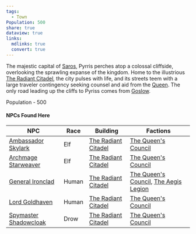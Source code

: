 ```yaml
---
tags:
  - Town
Population: 500
share: true
dataview: true
links:
  mdlinks: true
  convert: true
---
```


The majestic capital of [Saros](../../../History-&%20Lore/A-Brief-Saros-History.md), Pyrris perches atop a colossal cliffside, overlooking the sprawling expanse of the kingdom. Home to the illustrious [The Radiant Citadel](./Locations/The-Radiant-Citadel.md), the city pulses with life, and its streets teem with a large traveler contingency seeking counsel and aid from the [Queen](./NPCs/Queen-Amara.md). The only road leading up the cliffs to Pyriss comes from [Goslow](../Goslow/Goslow.md).

Population - 500

#### NPCs Found Here
| NPC                                                                                             | Race  | Building                                                                                         | Factions                                                                                                                                                              |
| ----------------------------------------------------------------------------------------------- | ----- | ------------------------------------------------------------------------------------------------ | --------------------------------------------------------------------------------------------------------------------------------------------------------------------- |
| [Ambassador Skylark](./NPCs/Ambassador-Skylark.md)       | Elf   | [The Radiant Citadel](./Locations/The-Radiant-Citadel.md) | [The Queen's Council](../../../Peoples-&%20Factions/The%20Queen's%20Council/The-Queen's-Council.md)                                                                                |
| [Archmage Starweaver](./NPCs/Archmage-Starweaver.md)     | Elf   | [The Radiant Citadel](./Locations/The-Radiant-Citadel.md) | [The Queen's Council](../../../Peoples-&%20Factions/The%20Queen's%20Council/The-Queen's-Council.md)                                                                                |
| [General Ironclad](./NPCs/General-Ironclad.md)           | Human | [The Radiant Citadel](./Locations/The-Radiant-Citadel.md) | [The Queen's Council](../../../Peoples-&%20Factions/The%20Queen's%20Council/The-Queen's-Council.md), [The Aegis Legion](../../../Peoples-&%20Factions/The%20Aegis%20Legion/The-Aegis-Legion.md) |
| [Lord Goldhaven](./NPCs/Lord-Goldhaven.md)               | Human | [The Radiant Citadel](./Locations/The-Radiant-Citadel.md) | [The Queen's Council](../../../Peoples-&%20Factions/The%20Queen's%20Council/The-Queen's-Council.md)                                                                                |
| [Spymaster Shadowcloak](./NPCs/Spymaster-Shadowcloak.md) | Drow  | [The Radiant Citadel](./Locations/The-Radiant-Citadel.md) | [The Queen's Council](../../../Peoples-&%20Factions/The%20Queen's%20Council/The-Queen's-Council.md)                                                                                |
